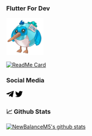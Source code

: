  ### Flutter For Dev
 
 <img src="https://github.com/newbalancem5/newbalancem5/blob/master/assets/bird.png" width="100" height="100">

 [![ReadMe Card](https://github-readme-stats.vercel.app/api/pin/?username=newbalancem5&repo=flutter_info)](https://github.com/newbalancem5/flutter_info)

### Social Media
 [<img src="https://github.com/newbalancem5/newbalancem5/blob/master/assets/telegram.svg" width="20">](tg://resolve?domain=flutterdevru)
 [<img src="https://github.com/newbalancem5/newbalancem5/blob/master/assets/twitter.svg" width="20">](https://twitter.com/FlutterForDev)
### 📈 Github Stats
  
[![NewBalanceM5's github stats](https://github-readme-stats.vercel.app/api?username=newbalancem5)](https://github.com/newbalancem5/github-readme-stats)


